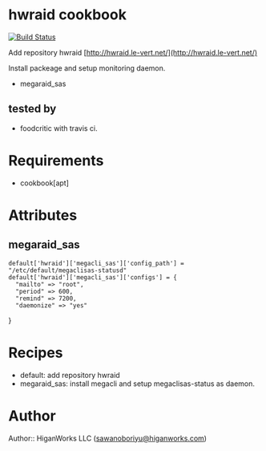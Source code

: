 # hwraid cookbook
[![Build Status](https://secure.travis-ci.org/higanworks-cookbooks/hwraid.png?branch=master)](https://travis-ci.org/higanworks-cookbooks/hwraid)

Add repository hwraid [http://hwraid.le-vert.net/](http://hwraid.le-vert.net/)

Install packeage and setup monitoring daemon.

- megaraid_sas

## tested by

- foodcritic with travis ci.

# Requirements

- cookbook[apt]


# Attributes

## megaraid_sas

<pre><code>default['hwraid']['megacli_sas']['config_path'] = "/etc/default/megaclisas-statusd"
default['hwraid']['megacli_sas']['configs'] = {
  "mailto" => "root",
  "period" => 600,
  "remind" => 7200,
  "daemonize" => "yes"</code></pre>}


# Recipes

- default: add repository hwraid
- megaraid_sas: install megacli and setup megaclisas-status as daemon.


# Author

Author:: HiganWorks LLC (<sawanoboriyu@higanworks.com>)

